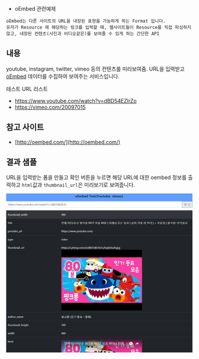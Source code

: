 - oEmbed 관련예제
```
oEmbed는 다른 사이트의 URL을 내장된 표현을 가능하게 하는 Format 입니다.
유저가 Resource 에 해당하는 링크를 입력할 때, 웹사이트들이 Resource를 직접 파싱하지 않고, 내장된 컨텐츠(사진과 비디오같은)를 보여줄 수 있게 하는 간단한 API 
```

## 내용
youtube, instagram, twitter, vimeo 등의 컨텐츠를 미리보여줌.
URL을 입력받고 [oEmbed](http://oembed.com/) 데이터를 수집하여 보여주는 서비스입니다.

테스트 URL 리스트
- https://www.youtube.com/watch?v=dBD54EZIrZo
- https://vimeo.com/20097015

## 참고 사이트

- [http://oembed.com/](http://oembed.com/)

## 결과 샘플

URL을 입력받는 폼을 만들고 확인 버튼을 누르면 해당 URL에 대한 oembed 정보를 출력하고 `html`값과 `thumbnail_url`은 미리보기로 보여줍니다.

![sample](./img/test.PNG)
